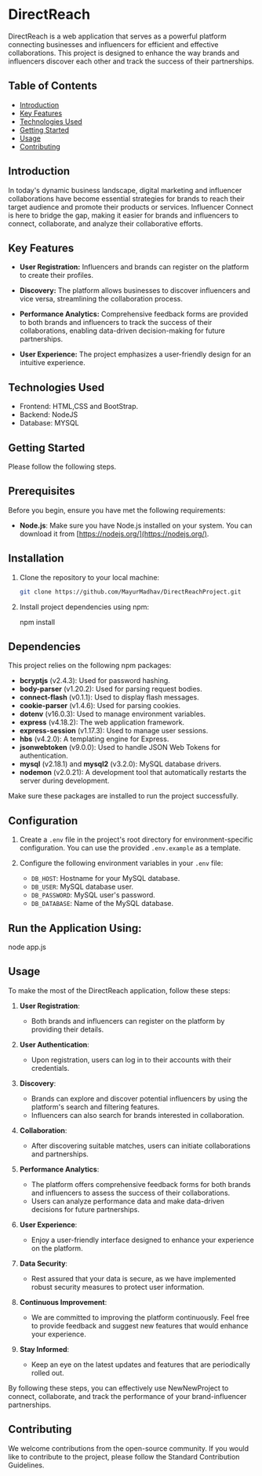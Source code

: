 # DirectReach

DirectReach is a web application that serves as a powerful platform connecting businesses and influencers for efficient and effective collaborations. This project is designed to enhance the way brands and influencers discover each other and track the success of their partnerships.

## Table of Contents
- [Introduction](#introduction)
- [Key Features](#key-features)
- [Technologies Used](#technologies-used)
- [Getting Started](#getting-started)
- [Usage](#usage)
- [Contributing](#contributing)

## Introduction

In today's dynamic business landscape, digital marketing and influencer collaborations have become essential strategies for brands to reach their target audience and promote their products or services. Influencer Connect is here to bridge the gap, making it easier for brands and influencers to connect, collaborate, and analyze their collaborative efforts.

## Key Features

- **User Registration:** Influencers and brands can register on the platform to create their profiles.

- **Discovery:** The platform allows businesses to discover influencers and vice versa, streamlining the collaboration process.

- **Performance Analytics:** Comprehensive feedback forms are provided to both brands and influencers to track the success of their collaborations, enabling data-driven decision-making for future partnerships.

- **User Experience:** The project emphasizes a user-friendly design for an intuitive experience.

## Technologies Used

- Frontend: HTML,CSS and BootStrap.
- Backend: NodeJS
- Database: MYSQL

## Getting Started

Please follow the following steps.

## Prerequisites

Before you begin, ensure you have met the following requirements:

- **Node.js**: Make sure you have Node.js installed on your system. You can download it from [https://nodejs.org/](https://nodejs.org/).

## Installation

1. Clone the repository to your local machine:

   ```bash
   git clone https://github.com/MayurMadhav/DirectReachProject.git
2. Install project dependencies using npm:

   npm install

## Dependencies

This project relies on the following npm packages:

- **bcryptjs** (v2.4.3): Used for password hashing.
- **body-parser** (v1.20.2): Used for parsing request bodies.
- **connect-flash** (v0.1.1): Used to display flash messages.
- **cookie-parser** (v1.4.6): Used for parsing cookies.
- **dotenv** (v16.0.3): Used to manage environment variables.
- **express** (v4.18.2): The web application framework.
- **express-session** (v1.17.3): Used to manage user sessions.
- **hbs** (v4.2.0): A templating engine for Express.
- **jsonwebtoken** (v9.0.0): Used to handle JSON Web Tokens for authentication.
- **mysql** (v2.18.1) and **mysql2** (v3.2.0): MySQL database drivers.
- **nodemon** (v2.0.21): A development tool that automatically restarts the server during development.

Make sure these packages are installed to run the project successfully.
## Configuration

1. Create a `.env` file in the project's root directory for environment-specific configuration. You can use the provided `.env.example` as a template.

2. Configure the following environment variables in your `.env` file:

   - `DB_HOST`: Hostname for your MySQL database.
   - `DB_USER`: MySQL database user.
   - `DB_PASSWORD`: MySQL user's password.
   - `DB_DATABASE`: Name of the MySQL database.



## Run the Application Using: 
node app.js 
  
## Usage

To make the most of the DirectReach application, follow these steps:

1. **User Registration**:
   - Both brands and influencers can register on the platform by providing their details.

2. **User Authentication**:
   - Upon registration, users can log in to their accounts with their credentials.

3. **Discovery**:
   - Brands can explore and discover potential influencers by using the platform's search and filtering features.
   - Influencers can also search for brands interested in collaboration.

4. **Collaboration**:
   - After discovering suitable matches, users can initiate collaborations and partnerships.

5. **Performance Analytics**:
   - The platform offers comprehensive feedback forms for both brands and influencers to assess the success of their collaborations.
   - Users can analyze performance data and make data-driven decisions for future partnerships.

6. **User Experience**:
   - Enjoy a user-friendly interface designed to enhance your experience on the platform.

7. **Data Security**:
   - Rest assured that your data is secure, as we have implemented robust security measures to protect user information.

8. **Continuous Improvement**:
   - We are committed to improving the platform continuously. Feel free to provide feedback and suggest new features that would enhance your experience.

9. **Stay Informed**:
   - Keep an eye on the latest updates and features that are periodically rolled out.

By following these steps, you can effectively use NewNewProject to connect, collaborate, and track the performance of your brand-influencer partnerships.

## Contributing

We welcome contributions from the open-source community. If you would like to contribute to the project, please follow the Standard Contribution Guidelines.
